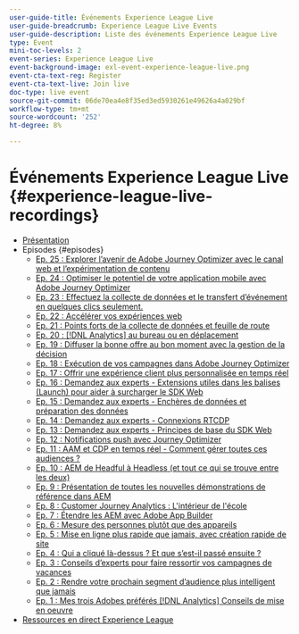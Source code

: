 ```yaml
---
user-guide-title: Événements Experience League Live
user-guide-breadcrumb: Experience League Live Events
user-guide-description: Liste des événements Experience League Live
type: Event
mini-toc-levels: 2
event-series: Experience League Live
event-background-image: exl-event-experience-league-live.png
event-cta-text-reg: Register
event-cta-text-live: Join live
doc-type: live event
source-git-commit: 06de70ea4e8f35ed3ed5930261e49626a4a029bf
workflow-type: tm+mt
source-wordcount: '252'
ht-degree: 8%

---
```



# Événements Experience League Live {#experience-league-live-recordings}

+ [Présentation](overview.md)
+ Episodes {#episodes}
   + [Ep. 25 : Explorer l’avenir de Adobe Journey Optimizer avec le canal web et l’expérimentation de contenu](episodes/exl-live-episode-6-14-23.md)
   + [Ep. 24 : Optimiser le potentiel de votre application mobile avec Adobe Journey Optimizer](episodes/exl-live-episode-5-24-23.md)
   + [Ep. 23 : Effectuez la collecte de données et le transfert d’événement en quelques clics seulement.](episodes/exl-live-episode-4-25-23.md)
   + [Ep. 22 : Accélérer vos expériences web](episodes/exl-live-episode-2-16-23.md)
   + [Ep. 21 : Points forts de la collecte de données et feuille de route](episodes/exl-live-episode-1-26-23.md)
   + [Ep. 20 : [!DNL Analytics] au bureau ou en déplacement](episodes/exl-live-episode-11-18-22.md)
   + [Ep. 19 : Diffuser la bonne offre au bon moment avec la gestion de la décision](episodes/exl-live-episode-10-25-22.md)
   + [Ep. 18 : Exécution de vos campagnes dans Adobe Journey Optimizer](episodes/exl-live-episode-09-22-22.md)
   + [Ep. 17 : Offrir une expérience client plus personnalisée en temps réel](episodes/exl-live-episode-09-20-22.md)
   + [Ep. 16 : Demandez aux experts - Extensions utiles dans les balises (Launch) pour aider à surcharger le SDK Web](episodes/exl-live-episode-08-23-22.md)
   + [Ep. 15 : Demandez aux experts - Enchères de données et préparation des données](episodes/exl-live-episode-07-21-22.md)
   + [Ep. 14 : Demandez aux experts - Connexions RTCDP](episodes/exl-live-episode-06-23-22.md)
   + [Ep. 13 : Demandez aux experts - Principes de base du SDK Web](episodes/exl-live-episode-05-26-22.md)
   + [Ep. 12 : Notifications push avec Journey Optimizer](episodes/exl-live-episode-05-12-22.md)
   + [Ep. 11 : AAM et CDP en temps réel - Comment gérer toutes ces audiences ?](episodes/exl-live-episode-04-28-22.md)
   + [Ep. 10 : AEM de Headful à Headless (et tout ce qui se trouve entre les deux)](episodes/exl-live-episode-04-21-22.md)
   + [Ep. 9 : Présentation de toutes les nouvelles démonstrations de référence dans AEM](episodes/exl-live-episode-02-03-22.md)
   + [Ep. 8 : Customer Journey Analytics : L&#39;intérieur de l&#39;école](episodes/exl-live-episode-08.md)
   + [Ep. 7 : Étendre les AEM avec Adobe App Builder](episodes/exl-live-episode-07.md)
   + [Ep. 6 : Mesure des personnes plutôt que des appareils](episodes/exl-live-episode-06.md)
   + [Ep. 5 : Mise en ligne plus rapide que jamais, avec création rapide de site](episodes/exl-live-episode-05.md)
   + [Ep. 4 : Qui a cliqué là-dessus ? Et que sʼest-il passé ensuite ?](episodes/exl-live-episode-04.md)
   + [Ep. 3 : Conseils d’experts pour faire ressortir vos campagnes de vacances](episodes/exl-live-episode-03.md)
   + [Ep. 2 : Rendre votre prochain segment d’audience plus intelligent que jamais](episodes/exl-live-episode-02.md)
   + [Ep. 1 : Mes trois Adobes préférés [!DNL Analytics] Conseils de mise en oeuvre](episodes/exl-live-episode-01.md)
+ [Ressources en direct Experience League](exl-live-assets.md)
